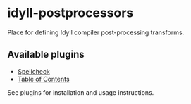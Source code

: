 # idyll-postprocessors
Place for defining Idyll compiler post-processing transforms.

## Available plugins

* [Spellcheck](./spellcheck)
* [Table of Contents](./table-of-contents)

See plugins for installation and usage instructions.
